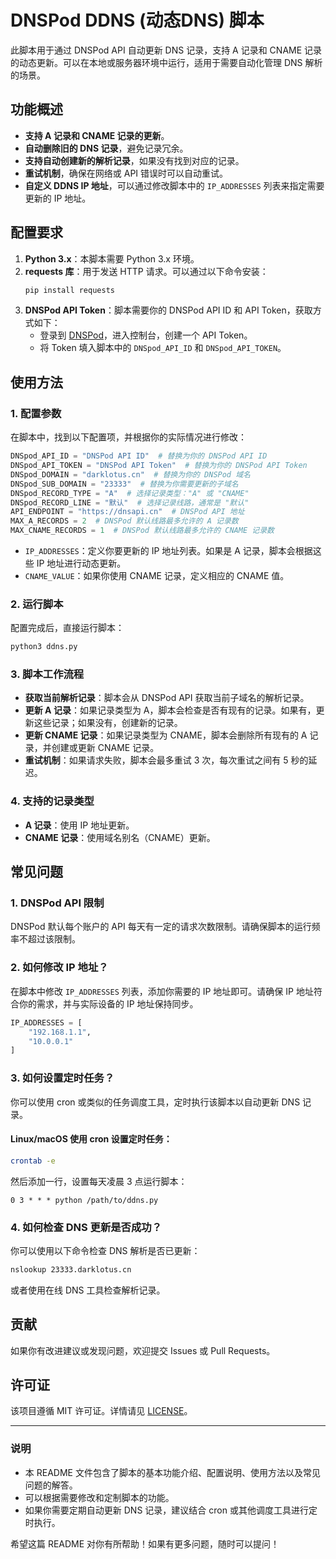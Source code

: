 # DNSPod DDNS (动态DNS) 脚本

此脚本用于通过 DNSPod API 自动更新 DNS 记录，支持 A 记录和 CNAME 记录的动态更新。可以在本地或服务器环境中运行，适用于需要自动化管理 DNS 解析的场景。

## 功能概述

- **支持 A 记录和 CNAME 记录的更新**。
- **自动删除旧的 DNS 记录**，避免记录冗余。
- **支持自动创建新的解析记录**，如果没有找到对应的记录。
- **重试机制**，确保在网络或 API 错误时可以自动重试。
- **自定义 DDNS IP 地址**，可以通过修改脚本中的 `IP_ADDRESSES` 列表来指定需要更新的 IP 地址。

## 配置要求

1. **Python 3.x**：本脚本需要 Python 3.x 环境。
2. **requests 库**：用于发送 HTTP 请求。可以通过以下命令安装：
   ```bash
   pip install requests
   ```
3. **DNSPod API Token**：脚本需要你的 DNSPod API ID 和 API Token，获取方式如下：
   - 登录到 [DNSPod](https://www.dnspod.cn/)，进入控制台，创建一个 API Token。
   - 将 Token 填入脚本中的 `DNSpod_API_ID` 和 `DNSpod_API_TOKEN`。

## 使用方法

### 1. 配置参数

在脚本中，找到以下配置项，并根据你的实际情况进行修改：

```python
DNSpod_API_ID = "DNSPod API ID"  # 替换为你的 DNSPod API ID
DNSpod_API_TOKEN = "DNSPod API Token"  # 替换为你的 DNSPod API Token
DNSpod_DOMAIN = "darklotus.cn"  # 替换为你的 DNSPod 域名
DNSpod_SUB_DOMAIN = "23333"  # 替换为你需要更新的子域名
DNSpod_RECORD_TYPE = "A"  # 选择记录类型："A" 或 "CNAME"
DNSpod_RECORD_LINE = "默认"  # 选择记录线路，通常是 "默认"
API_ENDPOINT = "https://dnsapi.cn"  # DNSPod API 地址
MAX_A_RECORDS = 2  # DNSPod 默认线路最多允许的 A 记录数
MAX_CNAME_RECORDS = 1  # DNSPod 默认线路最多允许的 CNAME 记录数
```

- `IP_ADDRESSES`：定义你要更新的 IP 地址列表。如果是 A 记录，脚本会根据这些 IP 地址进行动态更新。
- `CNAME_VALUE`：如果你使用 CNAME 记录，定义相应的 CNAME 值。

### 2. 运行脚本

配置完成后，直接运行脚本：

```bash
python3 ddns.py
```

### 3. 脚本工作流程

- **获取当前解析记录**：脚本会从 DNSPod API 获取当前子域名的解析记录。
- **更新 A 记录**：如果记录类型为 A，脚本会检查是否有现有的记录。如果有，更新这些记录；如果没有，创建新的记录。
- **更新 CNAME 记录**：如果记录类型为 CNAME，脚本会删除所有现有的 A 记录，并创建或更新 CNAME 记录。
- **重试机制**：如果请求失败，脚本会最多重试 3 次，每次重试之间有 5 秒的延迟。

### 4. 支持的记录类型

- **A 记录**：使用 IP 地址更新。
- **CNAME 记录**：使用域名别名（CNAME）更新。

## 常见问题

### 1. DNSPod API 限制

DNSPod 默认每个账户的 API 每天有一定的请求次数限制。请确保脚本的运行频率不超过该限制。

### 2. 如何修改 IP 地址？

在脚本中修改 `IP_ADDRESSES` 列表，添加你需要的 IP 地址即可。请确保 IP 地址符合你的需求，并与实际设备的 IP 地址保持同步。

```python
IP_ADDRESSES = [
    "192.168.1.1",
    "10.0.0.1"
]
```

### 3. 如何设置定时任务？

你可以使用 cron 或类似的任务调度工具，定时执行该脚本以自动更新 DNS 记录。

#### Linux/macOS 使用 cron 设置定时任务：

```bash
crontab -e
```

然后添加一行，设置每天凌晨 3 点运行脚本：

```
0 3 * * * python /path/to/ddns.py
```

### 4. 如何检查 DNS 更新是否成功？

你可以使用以下命令检查 DNS 解析是否已更新：

```bash
nslookup 23333.darklotus.cn
```

或者使用在线 DNS 工具检查解析记录。

## 贡献

如果你有改进建议或发现问题，欢迎提交 Issues 或 Pull Requests。

## 许可证

该项目遵循 MIT 许可证。详情请见 [LICENSE](LICENSE)。

---

### 说明

- 本 README 文件包含了脚本的基本功能介绍、配置说明、使用方法以及常见问题的解答。
- 可以根据需要修改和定制脚本的功能。
- 如果你需要定期自动更新 DNS 记录，建议结合 cron 或其他调度工具进行定时执行。

希望这篇 README 对你有所帮助！如果有更多问题，随时可以提问！